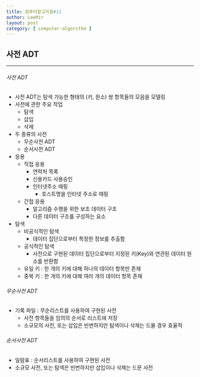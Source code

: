 ```yaml
---
title: 컴퓨터알고리즘#11
author: LeeMir
layout: post
category: [ computer-algorithm ]
---
```


## 사전 ADT

- - -

###### 사전 ADT

- 사전 ADT는 탐색 가능한 형태의 (키, 원소) 쌍 항목들의 모음을 모델링
- 사전에 관한 주요 작업
  - 탐색
  - 삽입
  - 삭제
- 두 종류의 사전
  - 무순사전 ADT
  - 순서사전 ADT
- 응용
  - 직접 응용
    - 연락처 목록
    - 신용카드 사용승인
    - 인터넷주소 매핑
      - 호스트명을 인터넷 주소로 매핑
  - 간접 응용
    - 알고리즘 수행을 위한 보조 데이터 구조
    - 다른 데이터 구조를 구성하는 요소
- 탐색
  - 비공식적인 탐색
    - 데이터 집단으로부터 특정한 정보를 추출함
  - 공식적인 탐색
    - 사전으로 구현된 데이터 집단으로부터 지정된 키(Key)와 연관된 데이터 원소를 반환함
  - 유일 키 : 한 개의 키에 대해 하나의 데이터 항목만 존재
  - 중복 키 : 한 개의 키에 대해 여러 개의 데이터 항목 존재



###### 무순사전 ADT

- 기록 파일 : 무순리스트를 사용하여 구현된 사전
  - 사전 항목들을 임의의 순서로 리스트에 저장
  - 소규모의 사전, 또는 삽입은 빈번하지만 탐색이나 삭제는 드물 경우 효율적



###### 순서사전 ADT

- 일람표 : 순서리스트를 사용하여 구현된 사전
- 소규모 사전, 또는 탐색은 빈번하지만 삽입이나 삭제는 드문 사전

